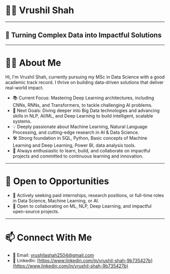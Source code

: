 # 👨‍💻 Vrushil Shah

---

## 🚀 Turning Complex Data into Impactful Solutions

---

# 👨‍💻 About Me

Hi, I'm Vrushil Shah, currently pursuing my MSc in Data Science with a good academic track record. I thrive on building data-driven solutions that deliver real-world impact.

* 📚 Current Focus: Mastering Deep Learning architectures, including CNNs, RNNs, and Transformers, to tackle challenging AI problems.  
* 🎯 Next Goals: Diving deeper into Big Data technologies and advancing skills in NLP, AI/ML, and Deep Learning to build intelligent, scalable systems.  
* 💡 Deeply passionate about Machine Learning, Natural Language Processing, and cutting-edge research in AI & Data Science.  
* 🛠️ Strong foundation in SQL, Python, Basic concepts of Machine Learning and Deep Learning, Power BI, data analysis tools.  
* 🌱 Always enthusiastic to learn, build, and collaborate on impactful projects and committed to continuous learning and innovation.

---

# 💼 Open to Opportunities

* 💼 Actively seeking paid internships, research positions, or full-time roles in Data Science, Machine Learning, or AI.  
* 🤝 Open to collaborating on ML, NLP, Deep Learning, and impactful open-source projects.

---

# 📫 Connect With Me

* 📧 Email: [vrushilashah2504@gmail.com](mailto:vrushilashah2504@gmail.com)  
* 🔗 LinkedIn: [https://www.linkedin.com/in/vrushil-shah-9b735427b](https://www.linkedin.com/in/vrushil-shah-9b735427b)
